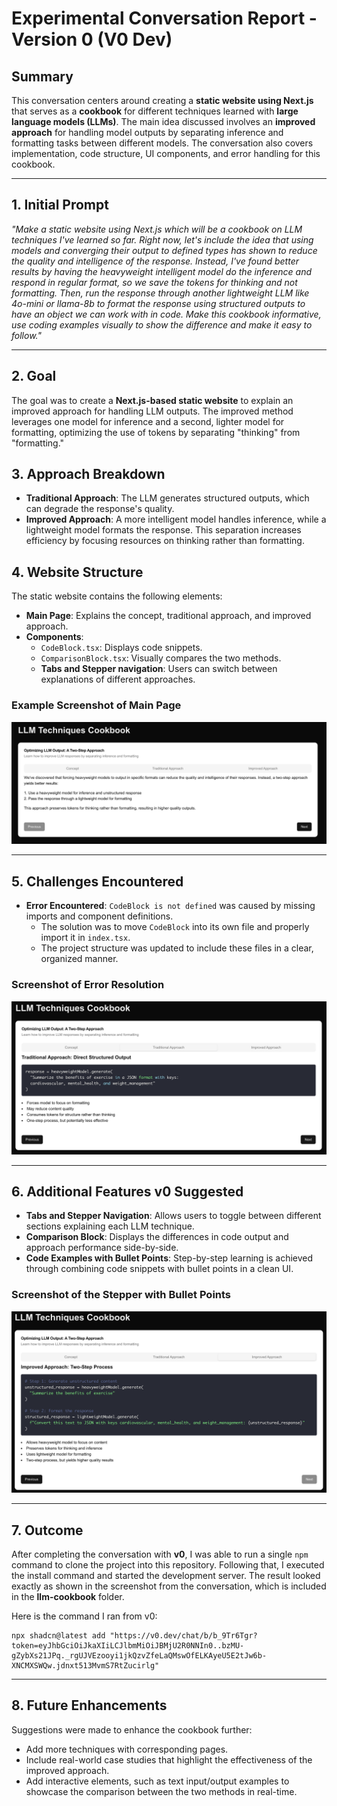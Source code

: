 # Experimental Conversation Report - Version 0 (V0 Dev)

## Summary  
This conversation centers around creating a **static website using Next.js** that serves as a **cookbook** for different techniques learned with **large language models (LLMs)**. The main idea discussed involves an **improved approach** for handling model outputs by separating inference and formatting tasks between different models. The conversation also covers implementation, code structure, UI components, and error handling for this cookbook.

---

## 1. Initial Prompt  
*"Make a static website using Next.js which will be a cookbook on LLM techniques I've learned so far. Right now, let's include the idea that using models and converging their output to defined types has shown to reduce the quality and intelligence of the response. Instead, I've found better results by having the heavyweight intelligent model do the inference and respond in regular format, so we save the tokens for thinking and not formatting. Then, run the response through another lightweight LLM like 4o-mini or llama-8b to format the response using structured outputs to have an object we can work with in code. Make this cookbook informative, use coding examples visually to show the difference and make it easy to follow."*

---

## 2. Goal  
The goal was to create a **Next.js-based static website** to explain an improved approach for handling LLM outputs. The improved method leverages one model for inference and a second, lighter model for formatting, optimizing the use of tokens by separating "thinking" from "formatting."

## 3. Approach Breakdown  
- **Traditional Approach**: The LLM generates structured outputs, which can degrade the response's quality.
- **Improved Approach**: A more intelligent model handles inference, while a lightweight model formats the response. This separation increases efficiency by focusing resources on thinking rather than formatting.  

## 4. Website Structure  
The static website contains the following elements:
- **Main Page**: Explains the concept, traditional approach, and improved approach.  
- **Components**:
  - `CodeBlock.tsx`: Displays code snippets.
  - `ComparisonBlock.tsx`: Visually compares the two methods.
  - **Tabs and Stepper navigation**: Users can switch between explanations of different approaches.

### Example Screenshot of Main Page  
![Main Page](./images/slide-1.png)

---

## 5. Challenges Encountered  
- **Error Encountered**: `CodeBlock is not defined` was caused by missing imports and component definitions.  
  - The solution was to move `CodeBlock` into its own file and properly import it in `index.tsx`.  
  - The project structure was updated to include these files in a clear, organized manner.

### Screenshot of Error Resolution  
![Error Resolution](./images/slide-2.png)

---

## 6. Additional Features v0 Suggested  
- **Tabs and Stepper Navigation**: Allows users to toggle between different sections explaining each LLM technique.  
- **Comparison Block**: Displays the differences in code output and approach performance side-by-side.  
- **Code Examples with Bullet Points**: Step-by-step learning is achieved through combining code snippets with bullet points in a clean UI.

### Screenshot of the Stepper with Bullet Points  
![Improved Approach Stepper](./images/slide-3.png)

---

## 7. Outcome
After completing the conversation with **v0**, I was able to run a single `npm` command to clone the project into this repository. Following that, I executed the install command and started the development server. The result looked exactly as shown in the screenshot from the conversation, which is included in the **llm-cookbook** folder.

Here is the command I ran from v0:

```
npx shadcn@latest add "https://v0.dev/chat/b/b_9Tr6Tgr?token=eyJhbGciOiJkaXIiLCJlbmMiOiJBMjU2R0NNIn0..bzMU-gZybXs21JPq._rgUJVEzooyi1jkQzvZfeLaQMswOfELKAyeU5E2tJw6b-XNCMXSWQw.jdnxt513MvmS7RtZucirlg"
```

---

## 8. Future Enhancements  
Suggestions were made to enhance the cookbook further:
- Add more techniques with corresponding pages.
- Include real-world case studies that highlight the effectiveness of the improved approach.
- Add interactive elements, such as text input/output examples to showcase the comparison between the two methods in real-time.
